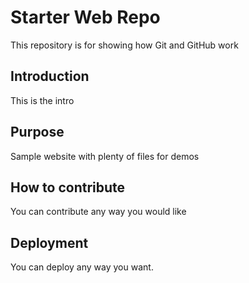 # Starter Web Repo

This repository is for showing how Git and GitHub work

## Introduction

This is the intro

## Purpose

Sample website with plenty of files for demos

## How to contribute

You can contribute any way you would like

## Deployment

You can deploy any way you want.